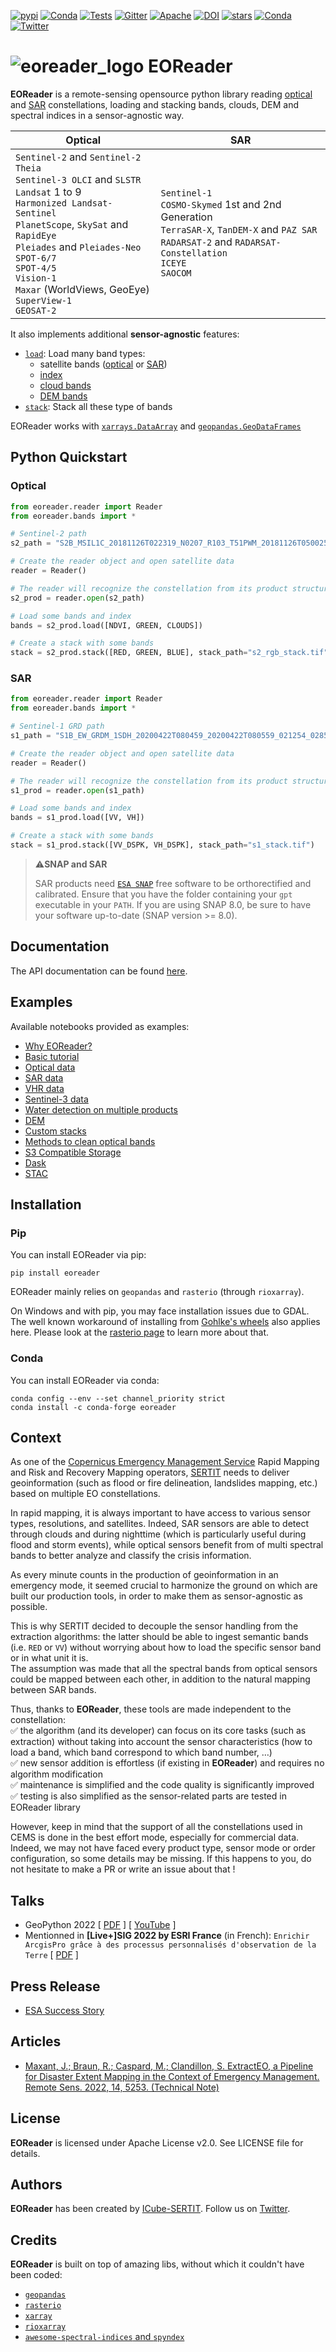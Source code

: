 [![pypi](https://img.shields.io/pypi/v/eoreader.svg)](https://pypi.python.org/pypi/eoreader)
[![Conda](https://img.shields.io/conda/vn/conda-forge/eoreader.svg)](https://anaconda.org/conda-forge/eoreader)
[![Tests](https://github.com/sertit/eoreader/actions/workflows/test.yml/badge.svg)](https://github.com/sertit/eoreader/actions/workflows/test.yml)
[![Gitter](https://badges.gitter.im/eoreader/community.svg)](https://gitter.im/eoreader/community?utm_source=badge&utm_medium=badge&utm_campaign=pr-badge)
[![Apache](https://img.shields.io/badge/License-Apache%202.0-blue.svg)](https://github.com/sertit/eoreader/blob/master/LICENSE)
[![DOI](https://zenodo.org/badge/DOI/10.5281/zenodo.7403375.svg)](https://doi.org/10.5281/zenodo.7403375)
[![stars](https://img.shields.io/github/stars/sertit/eoreader?style=social)](https://github.com/sertit/eoreader)
[![Conda](https://img.shields.io/conda/dn/conda-forge/eoreader.svg)](https://anaconda.org/conda-forge/eoreader)
[![Twitter](https://img.shields.io/twitter/url/https/twitter.com/eoreader.svg?style=social&label=EOReader)](https://twitter.com/eoreader)

# ![eoreader_logo](https://eoreader.readthedocs.io/en/latest/_static/favicon.png) EOReader

**EOReader** is a remote-sensing opensource python library reading [optical](https://eoreader.readthedocs.io/en/latest/optical.html)
and [SAR](https://eoreader.readthedocs.io/en/latest/sar.html) constellations, loading and stacking bands,
clouds, DEM and spectral indices in a sensor-agnostic way.

| **Optical**                                                                                                                                                                                                                                                                                                   | **SAR**                                                                                                                                                             |
|---------------------------------------------------------------------------------------------------------------------------------------------------------------------------------------------------------------------------------------------------------------------------------------------------------------|---------------------------------------------------------------------------------------------------------------------------------------------------------------------|
| `Sentinel-2` and `Sentinel-2 Theia`<br>`Sentinel-3 OLCI` and `SLSTR`<br>`Landsat` 1 to 9<br>`Harmonized Landsat-Sentinel`<br>`PlanetScope`, `SkySat` and `RapidEye`<br>`Pleiades` and `Pleiades-Neo`<br>`SPOT-6/7`<br>`SPOT-4/5`<br>`Vision-1`<br>`Maxar` (WorldViews, GeoEye)<br>`SuperView-1`<br>`GEOSAT-2` | `Sentinel-1`<br>`COSMO-Skymed` 1st and 2nd Generation<br>`TerraSAR-X`, `TanDEM-X` and `PAZ SAR`<br>`RADARSAT-2` and `RADARSAT-Constellation`<br>`ICEYE`<br>`SAOCOM` |

It also implements additional **sensor-agnostic** features:

- [`load`](https://eoreader.readthedocs.io/en/latest/api/eoreader.products.product.Product.html#eoreader.products.product.Product.load): Load many band types:
    - satellite bands ([optical](https://eoreader.readthedocs.io/en/latest/optical.html#satellite-bands) or [SAR](https://eoreader.readthedocs.io/en/latest/sar.html#sar-bands))
    - [index](https://eoreader.readthedocs.io/en/latest/optical.html#available-index)
    - [cloud bands](https://eoreader.readthedocs.io/en/latest/optical.html#cloud-bands)
    - [DEM bands](https://eoreader.readthedocs.io/en/latest/optical.html#dem-bands)
- [`stack`](https://eoreader.readthedocs.io/en/latest/api/eoreader.products.product.Product.html#eoreader.products.product.Product.stack): Stack all these type of bands

EOReader works with [`xarrays.DataArray`](http://xarray.pydata.org/en/stable/generated/xarray.DataArray.html#xarray.DataArray)
and [`geopandas.GeoDataFrames`](https://geopandas.org/docs/user_guide/data_structures.html#geodataframe)

## Python Quickstart

### Optical

```python
from eoreader.reader import Reader
from eoreader.bands import *

# Sentinel-2 path
s2_path = "S2B_MSIL1C_20181126T022319_N0207_R103_T51PWM_20181126T050025.SAFE"

# Create the reader object and open satellite data
reader = Reader()

# The reader will recognize the constellation from its product structure
s2_prod = reader.open(s2_path)

# Load some bands and index
bands = s2_prod.load([NDVI, GREEN, CLOUDS])

# Create a stack with some bands
stack = s2_prod.stack([RED, GREEN, BLUE], stack_path="s2_rgb_stack.tif")
```

### SAR

```python
from eoreader.reader import Reader
from eoreader.bands import *

# Sentinel-1 GRD path
s1_path = "S1B_EW_GRDM_1SDH_20200422T080459_20200422T080559_021254_028559_784D.zip"

# Create the reader object and open satellite data
reader = Reader()

# The reader will recognize the constellation from its product structure
s1_prod = reader.open(s1_path)

# Load some bands and index
bands = s1_prod.load([VV, VH])

# Create a stack with some bands
stack = s1_prod.stack([VV_DSPK, VH_DSPK], stack_path="s1_stack.tif")
```

> ⚠️**SNAP and SAR**
>
> SAR products need [`ESA SNAP`](https://senbox.atlassian.net/wiki/spaces/SNAP/pages/70503590/Creating+a+GPF+Graph)
> free software to be orthorectified and calibrated.
> Ensure that you have the folder containing your `gpt` executable in your `PATH`.
> If you are using SNAP 8.0, be sure to have your software up-to-date (SNAP version >= 8.0).

## Documentation

The API documentation can be found [here](https://eoreader.readthedocs.io/en/latest/).

## Examples

Available notebooks provided as examples:

- [Why EOReader?](https://eoreader.readthedocs.io/en/latest/notebooks/why_eoreader.html)
- [Basic tutorial](https://eoreader.readthedocs.io/en/latest/notebooks/base.html)
- [Optical data](https://eoreader.readthedocs.io/en/latest/notebooks/optical.html)
- [SAR data](https://eoreader.readthedocs.io/en/latest/notebooks/SAR.html)
- [VHR data](https://eoreader.readthedocs.io/en/latest/notebooks/VHR.html)
- [Sentinel-3 data](https://eoreader.readthedocs.io/en/latest/notebooks/sentinel-3.html)
- [Water detection on multiple products](https://eoreader.readthedocs.io/en/latest/notebooks/water_detection.html)
- [DEM](https://eoreader.readthedocs.io/en/latest/notebooks/dem.html)
- [Custom stacks](https://eoreader.readthedocs.io/en/latest/notebooks/custom.html)
- [Methods to clean optical bands](https://eoreader.readthedocs.io/en/latest/notebooks/optical_cleaning_methods.html)
- [S3 Compatible Storage](https://eoreader.readthedocs.io/en/latest/notebooks/s3_compatible_storage.html)
- [Dask](https://eoreader.readthedocs.io/en/latest/notebooks/dask.html)
- [STAC](https://eoreader.readthedocs.io/en/latest/notebooks/stac.html)

## Installation

### Pip

You can install EOReader via pip:

`pip install eoreader`

EOReader mainly relies on `geopandas` and `rasterio` (through `rioxarray`).

On Windows and with pip, you may face installation issues due to GDAL.
The well known workaround of installing from [Gohlke's wheels](https://www.lfd.uci.edu/~gohlke/pythonlibs/#rasterio)
also applies here.
Please look at the [rasterio page](https://rasterio.readthedocs.io/en/latest/installation.html)
to learn more about that.

### Conda

You can install EOReader via conda:

```
conda config --env --set channel_priority strict
conda install -c conda-forge eoreader
```

## Context

As one of the [Copernicus Emergency Management Service](https://emergency.copernicus.eu/) Rapid Mapping and Risk and Recovery Mapping operators, 
[SERTIT](https://sertit.unistra.fr/) needs to deliver geoinformation (such as flood or fire delineation, landslides mapping, etc.) based on multiple EO constellations.

In rapid mapping, it is always important to have access to various sensor types, resolutions, and satellites. Indeed, SAR sensors are able to detect through clouds and during nighttime 
(which is particularly useful during flood and storm events), while optical sensors benefit from of multi spectral bands to better analyze and classify the crisis information.

As every minute counts in the production of geoinformation in an emergency mode, it seemed crucial to harmonize the ground on which are built our production tools, in order to make them as
sensor-agnostic as possible.

This is why SERTIT decided to decouple the sensor handling from the extraction algorithms: the latter should be able to ingest semantic bands 
(i.e. `RED` or `VV`) without worrying about how to load the specific sensor band or in what unit it is.  
The assumption was made that all the spectral bands from optical sensors could be mapped between each other, in addition to the natural mapping between SAR bands.

Thus, thanks to **EOReader**, these tools are made independent to the constellation:  
✅ the algorithm (and its developer) can focus on its core tasks (such as extraction) without taking into account the sensor characteristics 
(how to load a band, which band correspond to which band number, …)  
✅ new sensor addition is effortless (if existing in **EOReader**) and requires no algorithm modification  
✅ maintenance is simplified and the code quality is significantly improved  
✅ testing is also simplified as the sensor-related parts are tested in EOReader library  

However, keep in mind that the support of all the constellations used in CEMS is done in the best effort mode, especially for commercial data.
Indeed, we may not have faced every product type, sensor mode or order configuration, so some details may be missing.
If this happens to you, do not hesitate to make a PR or write an issue about that !

## Talks

- GeoPython 2022 [ [PDF](https://seafile.unistra.fr/f/be2b461af970465b903e/) ] [ [YouTube](https://www.youtube.com/watch?v=mKxOiRULOJA&t=14303s) ]
- Mentionned in **[Live+]SIG 2022 by ESRI France** (in French):
  `Enrichir ArcgisPro grâce à des processus personnalisés d'observation de la Terre`
  [ [PDF](https://seafile.unistra.fr/f/9502a14f142041468837/) ]

## Press Release

- [ESA Success Story](https://earth.esa.int/eogateway/news/new-open-source-python-library-improves-rapid-mapping-services)

## Articles

- [Maxant, J.; Braun, R.; Caspard, M.; Clandillon, S. ExtractEO, a Pipeline for Disaster Extent Mapping in the Context of Emergency Management. Remote Sens. 2022, 14, 5253. (Technical Note)](https://doi.org/10.3390/rs14205253)

## License

**EOReader** is licensed under Apache License v2.0. See LICENSE file for details.

## Authors

**EOReader** has been created by [ICube-SERTIT](https://sertit.unistra.fr/).
Follow us on [Twitter](https://twitter.com/eoreader).

## Credits

**EOReader** is built on top of amazing libs, without which it couldn't have been coded:

- [`geopandas`](https://geopandas.org/)
- [`rasterio`](https://rasterio.readthedocs.io/en/latest/)
- [`xarray`](http://xarray.pydata.org/en/stable/)
- [`rioxarray`](https://corteva.github.io/rioxarray/stable/)
- [`awesome-spectral-indices` and `spyndex`](https://awesome-ee-spectral-indices.readthedocs.io/en/latest/index.html)
